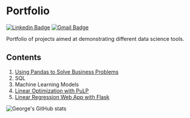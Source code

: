 # Portfolio
[![Linkedin Badge](https://img.shields.io/badge/-George_Purtell-blue?style=flat-square&logo=Linkedin&logoColor=white&link=https://www.linkedin.com/in/georgepurtell//)](https://www.linkedin.com/in/georgepurtell/) [![Gmail Badge](https://img.shields.io/badge/-georgepurtell@gmail.com-c14438?style=flat-square&logo=Gmail&logoColor=white&link=mailto:ishagupta2103@gmail.com)](mailto:georgepurtell@gmail.com)

Portfolio of projects aimed at demonstrating different data science tools.

## Contents

1) [Using Pandas to Solve Business Problems](https://github.com/georgepurtell/Portfolio/blob/main/Using%20Pandas%20to%20Answer%20Business%20Questions.ipynb)
2) SQL
3) Machine Learning Models
4) [Linear Optimization with PuLP](https://github.com/georgepurtell/Portfolio/blob/main/Linear%20Optimization%20with%20PuLP.ipynb)
5) [Linear Regression Web App with Flask](https://github.com/georgepurtell/Portfolio/tree/main/Linear%20Regression%20Web%20App%20with%20Flask)

![George's GitHub stats](https://github-readme-stats.vercel.app/api?username=georgepurtell&show_icons=true&theme=dark&show_owner=True)
